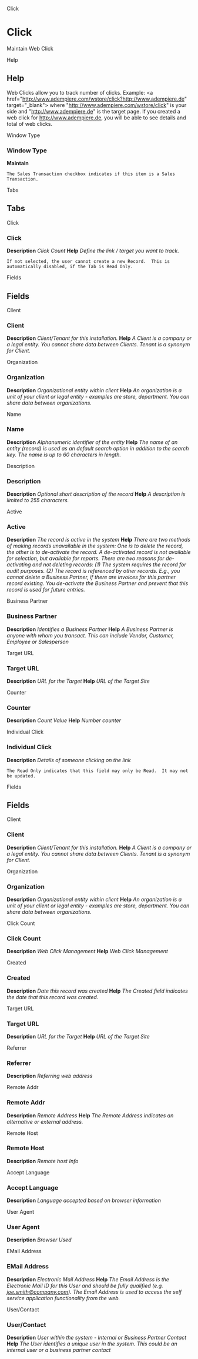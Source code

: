 
Click
# Click


Maintain Web Click

Help
## Help

Web Clicks allow you to track number of clicks.  Example:
&lt;a href="http://www.adempiere.com/wstore/click?http://www.adempiere.de" target="_blank"&gt;
where "http://www.adempiere.com/wstore/click" is your side and "http://www.adempiere.de" is the target page.
If you created a web click for http://www.adempiere.de, you will be able to see details and total of web clicks.

Window Type
### Window Type

**Maintain**

```
The Sales Transaction checkbox indicates if this item is a Sales Transaction.
```

Tabs
## Tabs


Click
### Click

**Description**
 *Click Count*
**Help**
 *Define the link / target you want to track.*

```
If not selected, the user cannot create a new Record.  This is automatically disabled, if the Tab is Read Only.
```
Fields
## Fields


Client
### Client

**Description**
 *Client/Tenant for this installation.*
**Help**
 *A Client is a company or a legal entity. You cannot share data between Clients. Tenant is a synonym for Client.*

Organization
### Organization

**Description**
 *Organizational entity within client*
**Help**
 *An organization is a unit of your client or legal entity - examples are store, department. You can share data between organizations.*

Name
### Name

**Description**
 *Alphanumeric identifier of the entity*
**Help**
 *The name of an entity (record) is used as an default search option in addition to the search key. The name is up to 60 characters in length.*

Description
### Description

**Description**
 *Optional short description of the record*
**Help**
 *A description is limited to 255 characters.*

Active
### Active

**Description**
 *The record is active in the system*
**Help**
 *There are two methods of making records unavailable in the system: One is to delete the record, the other is to de-activate the record. A de-activated record is not available for selection, but available for reports.
There are two reasons for de-activating and not deleting records:
(1) The system requires the record for audit purposes.
(2) The record is referenced by other records. E.g., you cannot delete a Business Partner, if there are invoices for this partner record existing. You de-activate the Business Partner and prevent that this record is used for future entries.*

Business Partner
### Business Partner

**Description**
 *Identifies a Business Partner*
**Help**
 *A Business Partner is anyone with whom you transact.  This can include Vendor, Customer, Employee or Salesperson*

Target URL
### Target URL

**Description**
 *URL for the Target*
**Help**
 *URL of the Target Site*

Counter
### Counter

**Description**
 *Count Value*
**Help**
 *Number counter*

Individual Click
### Individual Click

**Description**
 *Details of someone clicking on the link*

```
The Read Only indicates that this field may only be Read.  It may not be updated.
```
Fields
## Fields


Client
### Client

**Description**
 *Client/Tenant for this installation.*
**Help**
 *A Client is a company or a legal entity. You cannot share data between Clients. Tenant is a synonym for Client.*

Organization
### Organization

**Description**
 *Organizational entity within client*
**Help**
 *An organization is a unit of your client or legal entity - examples are store, department. You can share data between organizations.*

Click Count
### Click Count

**Description**
 *Web Click Management*
**Help**
 *Web Click Management*

Created
### Created

**Description**
 *Date this record was created*
**Help**
 *The Created field indicates the date that this record was created.*

Target URL
### Target URL

**Description**
 *URL for the Target*
**Help**
 *URL of the Target Site*

Referrer
### Referrer

**Description**
 *Referring web address*

Remote Addr
### Remote Addr

**Description**
 *Remote Address*
**Help**
 *The Remote Address indicates an alternative or external address.*

Remote Host
### Remote Host

**Description**
 *Remote host Info*

Accept Language
### Accept Language

**Description**
 *Language accepted based on browser information*

User Agent
### User Agent

**Description**
 *Browser Used*

EMail Address
### EMail Address

**Description**
 *Electronic Mail Address*
**Help**
 *The Email Address is the Electronic Mail ID for this User and should be fully qualified (e.g. joe.smith@company.com). The Email Address is used to access the self service application functionality from the web.*

User/Contact
### User/Contact

**Description**
 *User within the system - Internal or Business Partner Contact*
**Help**
 *The User identifies a unique user in the system. This could be an internal user or a business partner contact*
